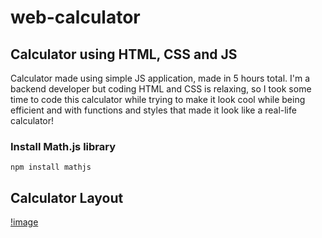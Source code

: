 # web-calculator
## Calculator using HTML, CSS and JS

Calculator made using simple JS application, made in 5 hours total. I'm a backend developer but coding HTML and CSS is relaxing, so I took some time to code this calculator while trying to make it look cool while being efficient and with functions and styles that made it look like a real-life calculator!

### Install Math.js library

```
npm install mathjs
```

## Calculator Layout
[!image](https://github.com/deveju/web-calculator/assets/117952692/afefa5bb-24db-430b-b2a3-0de8b9fa77d0)


